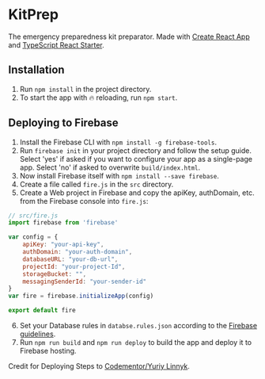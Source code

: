 # KitPrep
The emergency preparedness kit preparator. Made with [Create React App](https://github.com/facebook/create-react-app) and [TypeScript React Starter](https://github.com/Microsoft/TypeScript-React-Starter).

## Installation
1. Run `npm install` in the project directory.
2. To start the app with :fire: reloading, run `npm start`.

## Deploying to Firebase
1. Install the Firebase CLI with `npm install -g firebase-tools`.
2. Run `firebase init` in your project directory and follow the setup guide. Select 'yes' if asked if you want to configure your app as a single-page app. Select 'no' if asked to overwrite `build/index.html`.
3. Now install Firebase itself with `npm install --save firebase`.
4. Create a file called `fire.js` in the `src` directory.
5. Create a Web project in Firebase and copy the apiKey, authDomain, etc. from the Firebase console into `fire.js`:
```javascript
// src/fire.js
import firebase from 'firebase'

var config = {
    apiKey: "your-api-key",
    authDomain: "your-auth-domain",
    databaseURL: "your-db-url",
    projectId: "your-project-Id",
    storageBucket: "",
    messagingSenderId: "your-sender-id"
}
var fire = firebase.initializeApp(config)

export default fire
```
6. Set your Database rules in `databse.rules.json` according to the [Firebase guidelines](https://firebase.google.com/docs/database/security/).
7. Run `npm run build` and `npm run deploy` to build the app and deploy it to Firebase hosting.

Credit for Deploying Steps to [Codementor/Yuriy Linnyk](https://www.codementor.io/yurio/all-you-need-is-react-firebase-4v7g9p4kf).